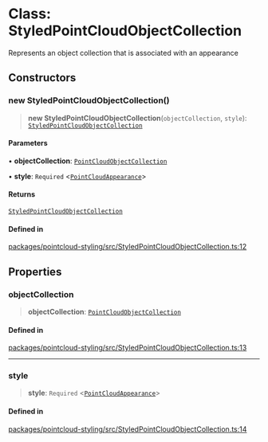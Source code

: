 # Class: StyledPointCloudObjectCollection

Represents an object collection that is associated with an appearance

## Constructors

### new StyledPointCloudObjectCollection()

> **new StyledPointCloudObjectCollection**(`objectCollection`, `style`): [`StyledPointCloudObjectCollection`](StyledPointCloudObjectCollection.md)

#### Parameters

• **objectCollection**: [`PointCloudObjectCollection`](PointCloudObjectCollection.md)

• **style**: `Required` \<[`PointCloudAppearance`](../type-aliases/PointCloudAppearance.md)\>

#### Returns

[`StyledPointCloudObjectCollection`](StyledPointCloudObjectCollection.md)

#### Defined in

[packages/pointcloud-styling/src/StyledPointCloudObjectCollection.ts:12](https://github.com/cognitedata/reveal/blob/3aaed3491dba3f4ba9ecd87f495d35383cc73a1d/viewer/packages/pointcloud-styling/src/StyledPointCloudObjectCollection.ts#L12)

## Properties

### objectCollection

> **objectCollection**: [`PointCloudObjectCollection`](PointCloudObjectCollection.md)

#### Defined in

[packages/pointcloud-styling/src/StyledPointCloudObjectCollection.ts:13](https://github.com/cognitedata/reveal/blob/3aaed3491dba3f4ba9ecd87f495d35383cc73a1d/viewer/packages/pointcloud-styling/src/StyledPointCloudObjectCollection.ts#L13)

***

### style

> **style**: `Required` \<[`PointCloudAppearance`](../type-aliases/PointCloudAppearance.md)\>

#### Defined in

[packages/pointcloud-styling/src/StyledPointCloudObjectCollection.ts:14](https://github.com/cognitedata/reveal/blob/3aaed3491dba3f4ba9ecd87f495d35383cc73a1d/viewer/packages/pointcloud-styling/src/StyledPointCloudObjectCollection.ts#L14)
